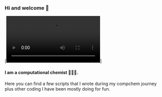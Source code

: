 ### Hi and welcome 👋

[![A nice example!](/Carbai/carbai/edit/main/AAatICE.mp4)]

#### I am a computational chemist 👩🏻‍💻. 
Here you can find a few scripts that I wrote during my compchem journey plus other coding I have been mostly doing for fun.
<!--
**Carbai/carbai** is a ✨ _special_ ✨ repository because its `README.md` (this file) appears on your GitHub profile.

Here are some ideas to get you started:

- 🔭 I’m currently at the very end of my PhD (few months left)
- 🌱 I’m currently learning ML with Python
- 👯 I’m looking for a new job/career in science
- 🤔 I’m looking for help with ...
- 💬 Ask me about anything you think I could have an answer for
- 📫 How to reach me: carmen.baiano@sns.it
- ⚡ Fun fact: As chemist I only perform experiments in my kitchen 
-->
